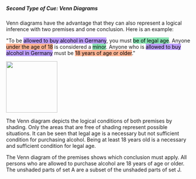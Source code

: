 ##### Second Type of Cue: Venn Diagrams

Venn diagrams have the advantage that they can also represent a logical inference with two premises and one conclusion. Here is an example:

"To be <mark style="background-color: #874fff88">allowed to buy alcohol in Germany</mark>, you must <mark style="background-color: #24CB7188">be of legal age</mark>. Anyone <mark style="background-color: #FF723788">under the age of 18</mark> is considered a <mark style="background-color: #24CB7188">minor</mark>. Anyone who is <mark style="background-color: #874fff88">allowed to buy alcohol in Germany</mark> must be <mark style="background-color: #FF723788">18 years of age or older</mark>."

<div width="300px" style="position: center"><img src="./assets/venn3_example.png" width="auto" height="140px"></div>

The Venn diagram depicts the logical conditions of both premises by shading. Only the areas that are free of shading represent possible situations. It can be seen that legal age is a necessary but not sufficient condition for purchasing alcohol. Being at least 18 years old is a necessary and sufficient condition for legal age.

The Venn diagram of the premises shows which conclusion must apply. All persons who are allowed to purchase alcohol are 18 years of age or older. The unshaded parts of set A are a subset of the unshaded parts of set J.